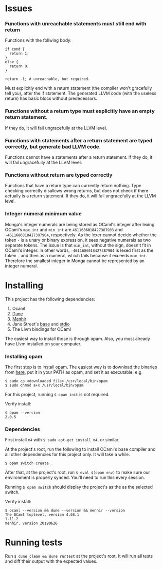 
# Issues

### Functions with unreachable statements must still end with return
Functions with the follwing body:

```
if cond {
  return 1;
}
else {
  return 0;
}

return -1; # unreachable, but required.
```
Must explicitly end with a return statement (the compiler won't gracefully tell you), after the if statement. The generated LLVM code (with the useless return) has basic blocs without predecessors.

### Functions without a return type must explicitly have an empty return statement.
If they do, it will fail ungracefully at the LLVM level.

### Functions with statements after a return statement are typed correctly, but generate bad LLVM code.
Functions cannot have a statements after a return statement. If they do, it will fail ungracefully at the LLVM level.

### Functions without return are typed correctly
Functions that have a return type can currently return nothing. Type checking correctly disallows wrong returns, but does not check if there actually is a return statement. If they do, it will fail ungracefully at the LLVM level.

### Integer numeral minimum value
Monga's integer numerals are being stored as OCaml's integer after lexing. OCaml's `max_int` and `min_int` are `4611686018427387903` and `-4611686018427387904`, respectively. As the lexer cannot decide whether the token `-` is a unary or binary expression, it sees negative numerals as two separate tokens. The issue is that `min_int`, without the sign, doesn't fit in OCaml's integer. In other words, `-4611686018427387904` is lexed first as the token `-` and then as a numeral, which fails because it exceeds `max_int`. Therefore the smallest integer in Monga cannot be represented by an integer numeral.


# Installing

This project has the following dependencies:

1. Ocaml
2. [Dune](https://github.com/ocaml/dune)
3. [Menhir](http://gallium.inria.fr/~fpottier/menhir/)
4. Jane Street's [base](https://github.com/janestreet/base) and [stdio](https://github.com/janestreet/stdio)
5. The Llvm bindings for OCaml

The easiest way to install those is through opam. Also, you must already have Llvm installed on your computer.


### Installing opam

The first step is to [install opam](https://opam.ocaml.org/doc/Install.html). The easiest way is to download the binaries from [here](https://github.com/ocaml/opam/releases), put it in your PATH as opam, and set it as executable, e.g.
```
$ sudo cp <downloaded file> /usr/local/bin/opam
$ sudo chmod a+x /usr/local/bin/opam
```
For this project, running `$ opam init` is not required.

Verify install:
```
$ opam --version
2.0.5
```

### Dependencies

First install `m4` with `$ sudo apt-get install m4`, or similar.

At the project's root, run the following to install OCaml's base compiler and all other dependencies for this project only. It will take a while.
```
$ opam switch create .
```

After that, at the project's root, run `$ eval $(opam env)` to make sure our environment is properly synced. You'll need to run this every session.

Running `$ opam switch` should display the project's as the as the selected switch.

Verify install:
```
$ ocaml --version && dune --version && menhir --version
The OCaml toplevel, version 4.08.1
1.11.2
menhir, version 20190626
```

# Running tests

Run `$ dune clean && dune runtest` at the project's root. It will run all tests and diff their output with the expected values.

